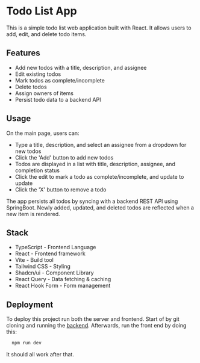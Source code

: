 # Todo List App

This is a simple todo list web application built with React. It allows users to add, edit, and delete todo items.

## Features

- Add new todos with a title, description, and assignee
- Edit existing todos
- Mark todos as complete/incomplete
- Delete todos
- Assign owners of items
- Persist todo data to a backend API

## Usage

On the main page, users can:

- Type a title, description, and select an assignee from a dropdown for new todos
- Click the 'Add' button to add new todos
- Todos are displayed in a list with title, description, assignee, and completion status
- Click the edit to mark a todo as complete/incomplete, and update to update
- Click the 'X' button to remove a todo

The app persists all todos by syncing with a backend REST API using SpringBoot. Newly added, updated, and deleted todos are reflected when a new item is rendered.

## Stack

- TypeScript - Frontend Language
- React - Frontend framework
- Vite - Build tool
- Tailwind CSS - Styling
- Shadcn/ui - Component Library
- React Query - Data fetching & caching
- React Hook Form - Form management

## Deployment

To deploy this project run both the server and frontend.
Start of by git cloning and running the [backend](https://github.com/sabeet/Item-house-backend).
Afterwards, run the front end by doing this:

```bash
  npm run dev
```

It should all work after that.

